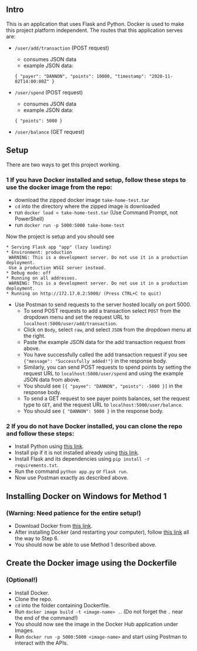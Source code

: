 ## Intro
This is an application that uses Flask and Python. Docker is used to make this
project platform independent.
The routes that this application serves are:
- `/user/add/transaction` (POST request)
  - consumes JSON data
  - example JSON data:
  ```
  { "payer": "DANNON", "points": 10000, "timestamp": "2020-11-02T14:00:00Z" }
  ```

- `/user/spend` (POST request)
  - consumes JSON data
  - example JSON data:
  ```
  { "points": 5000 }
  ```

- `/user/balance` (GET request)

## Setup
There are two ways to get this project working.

### 1 If you have Docker installed and setup, follow these steps to use the docker image from the repo:
 - download the zipped docker image `take-home-test.tar`
 - `cd` into the directory where the zipped image is downloaded
 - run `docker load < take-home-test.tar` (Use Command Prompt, not PowerShell)
 - run `docker run -p 5000:5000 take-home-test`

 Now the project is setup and you should see
 ```
* Serving Flask app "app" (lazy loading)
* Environment: production
  WARNING: This is a development server. Do not use it in a production deployment.
  Use a production WSGI server instead.
* Debug mode: off
* Running on all addresses.
  WARNING: This is a development server. Do not use it in a production deployment.
* Running on http://172.17.0.2:5000/ (Press CTRL+C to quit)
 ```
 - Use Postman to send requests to the server hosted locally on port 5000.
   - To send POST requests to add a transaction select `POST` from the dropdown
     menu and set the request URL to `localhost:5000/user/add/transaction`.
   - Click on `Body`, select `raw`, and select `JSON` from the dropdown menu at
     the right.
   - Paste the example JSON data for the add transaction request from above.
   - You have successfully called the add transaction request if you see
     `{"message": "Successfully added!"}` in the response body.
   - Similarly, you can send POST requests to spend points by setting the request
     URL to `localhost:5000/user/spend` and using the example JSON data from above.
   - You should see `[{ "payee": "DANNON", "points": -5000 }]` in the response body.
   - To send a GET request to see payer points balances, set the request type to
     `GET`, and the request URL to `localhost:5000/user/balance`.
   - You should see `{ "DANNON": 5000 }` in the response body.

  ### 2 If you do not have Docker installed, you can clone the repo and follow these steps:
  - Install Python using [this link](https://wiki.python.org/moin/BeginnersGuide/Download).
  - Install pip if it is not installed already using [this link](https://pip.pypa.io/en/stable/installing/).
  - Install Flask and its dependencies using `pip install -r requirements.txt`.
  - Run the command `python app.py` or `flask run`.
  - Now use Postman exactly as described above.

## Installing Docker on Windows for Method 1 
### (Warning: Need patience for the entire setup!)
 - Download Docker from [this link](https://docs.docker.com/docker-for-windows/install/).
 - After installing Docker (and restarting your computer), follow [this link](https://docs.microsoft.com/en-us/windows/wsl/install-win10#manual-installation-steps) all the way to Step 6.
 - You should now be able to use Method 1 described above.

## Create the Docker image using the Dockerfile
### (Optional!)
 - Install Docker.
 - Clone the repo.
 - `cd` into the folder containing Dockerfile.
 - Run `docker image build -t <image-name> .`. (Do not forget the `.` near the end of the command!)
 - You should now see the image in the Docker Hub application under Images.
 - Run `docker run -p 5000:5000 <image-name>` and start using Postman to interact with the APIs.

